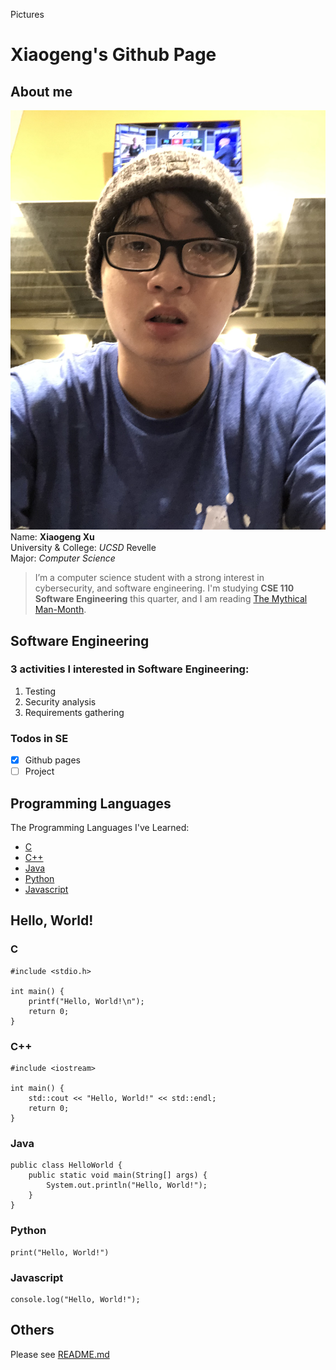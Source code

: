 Pictures
# Xiaogeng's Github Page
## About me
![My photo](/photo/me.jpeg)
Name: **Xiaogeng Xu** \
University & College: *UCSD* Revelle\
Major: *Computer Science*

> I’m a computer science student with a strong interest in cybersecurity, and software engineering. I'm studying **CSE 110 Software Engineering** this quarter, and I am reading [The Mythical Man-Month](https://en.wikipedia.org/wiki/The_Mythical_Man-Month).

## Software Engineering
### 3 activities I interested in Software Engineering:
1. Testing
2. Security analysis
3. Requirements gathering
### Todos in SE 
- [x] Github pages
- [ ] Project

## Programming Languages
The Programming Languages I've Learned:
- [C](#c)
- [C++](#c-1)
- [Java](#java)
- [Python](#python)
- [Javascript](#javascript)

## Hello, World!
### C
```
#include <stdio.h>

int main() {
    printf("Hello, World!\n");
    return 0;
}
```

### C++
```
#include <iostream>

int main() {
    std::cout << "Hello, World!" << std::endl;
    return 0;
}
```

### Java
```
public class HelloWorld {
    public static void main(String[] args) {
        System.out.println("Hello, World!");
    }
}
```

### Python
```
print("Hello, World!")
```

### Javascript
```
console.log("Hello, World!");
```

## Others
Please see [README.md](/README.md)
